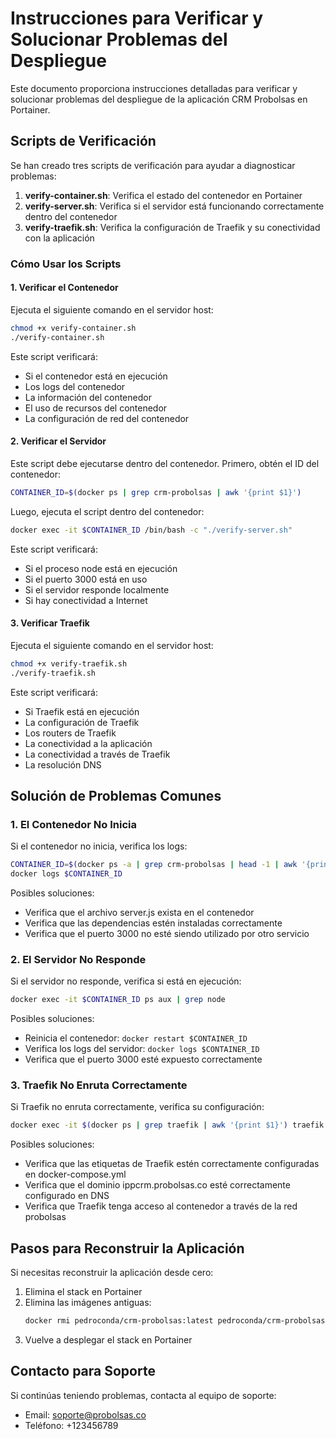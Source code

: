 # Instrucciones para Verificar y Solucionar Problemas del Despliegue

Este documento proporciona instrucciones detalladas para verificar y solucionar problemas del despliegue de la aplicación CRM Probolsas en Portainer.

## Scripts de Verificación

Se han creado tres scripts de verificación para ayudar a diagnosticar problemas:

1. **verify-container.sh**: Verifica el estado del contenedor en Portainer
2. **verify-server.sh**: Verifica si el servidor está funcionando correctamente dentro del contenedor
3. **verify-traefik.sh**: Verifica la configuración de Traefik y su conectividad con la aplicación

### Cómo Usar los Scripts

#### 1. Verificar el Contenedor

Ejecuta el siguiente comando en el servidor host:

```bash
chmod +x verify-container.sh
./verify-container.sh
```

Este script verificará:
- Si el contenedor está en ejecución
- Los logs del contenedor
- La información del contenedor
- El uso de recursos del contenedor
- La configuración de red del contenedor

#### 2. Verificar el Servidor

Este script debe ejecutarse dentro del contenedor. Primero, obtén el ID del contenedor:

```bash
CONTAINER_ID=$(docker ps | grep crm-probolsas | awk '{print $1}')
```

Luego, ejecuta el script dentro del contenedor:

```bash
docker exec -it $CONTAINER_ID /bin/bash -c "./verify-server.sh"
```

Este script verificará:
- Si el proceso node está en ejecución
- Si el puerto 3000 está en uso
- Si el servidor responde localmente
- Si hay conectividad a Internet

#### 3. Verificar Traefik

Ejecuta el siguiente comando en el servidor host:

```bash
chmod +x verify-traefik.sh
./verify-traefik.sh
```

Este script verificará:
- Si Traefik está en ejecución
- La configuración de Traefik
- Los routers de Traefik
- La conectividad a la aplicación
- La conectividad a través de Traefik
- La resolución DNS

## Solución de Problemas Comunes

### 1. El Contenedor No Inicia

Si el contenedor no inicia, verifica los logs:

```bash
CONTAINER_ID=$(docker ps -a | grep crm-probolsas | head -1 | awk '{print $1}')
docker logs $CONTAINER_ID
```

Posibles soluciones:
- Verifica que el archivo server.js exista en el contenedor
- Verifica que las dependencias estén instaladas correctamente
- Verifica que el puerto 3000 no esté siendo utilizado por otro servicio

### 2. El Servidor No Responde

Si el servidor no responde, verifica si está en ejecución:

```bash
docker exec -it $CONTAINER_ID ps aux | grep node
```

Posibles soluciones:
- Reinicia el contenedor: `docker restart $CONTAINER_ID`
- Verifica los logs del servidor: `docker logs $CONTAINER_ID`
- Verifica que el puerto 3000 esté expuesto correctamente

### 3. Traefik No Enruta Correctamente

Si Traefik no enruta correctamente, verifica su configuración:

```bash
docker exec -it $(docker ps | grep traefik | awk '{print $1}') traefik healthcheck
```

Posibles soluciones:
- Verifica que las etiquetas de Traefik estén correctamente configuradas en docker-compose.yml
- Verifica que el dominio ippcrm.probolsas.co esté correctamente configurado en DNS
- Verifica que Traefik tenga acceso al contenedor a través de la red probolsas

## Pasos para Reconstruir la Aplicación

Si necesitas reconstruir la aplicación desde cero:

1. Elimina el stack en Portainer
2. Elimina las imágenes antiguas:
   ```bash
   docker rmi pedroconda/crm-probolsas:latest pedroconda/crm-probolsas:v2 pedroconda/crm-probolsas:simple
   ```
3. Vuelve a desplegar el stack en Portainer

## Contacto para Soporte

Si continúas teniendo problemas, contacta al equipo de soporte:

- Email: soporte@probolsas.co
- Teléfono: +123456789
